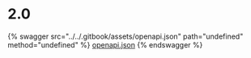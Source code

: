 # 2.0

{% swagger src="../../.gitbook/assets/openapi.json" path="undefined" method="undefined" %}
[openapi.json](../../.gitbook/assets/openapi.json)
{% endswagger %}
